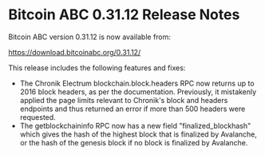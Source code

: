 # Bitcoin ABC 0.31.12 Release Notes

Bitcoin ABC version 0.31.12 is now available from:

  <https://download.bitcoinabc.org/0.31.12/>

This release includes the following features and fixes:
 - The Chronik Electrum blockchain.block.headers RPC now returns up to
   2016 block headers, as per the documentation. Previously, it mistakenly
   applied the page limits relevant to Chronik's block and headers endpoints
   and thus returned an error if more than 500 headers were requested.
 - The getblockchaininfo RPC now has a new field "finalized_blockhash" which
   gives the hash of the highest block that is finalized by Avalanche, or
   the hash of the genesis block if no block is finalized by Avalanche.
